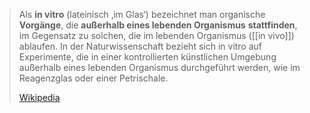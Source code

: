 > Als **in vitro** (lateinisch ‚im Glas‘) bezeichnet man organische **Vorgänge**, die **außerhalb eines lebenden Organismus** **stattfinden**, im Gegensatz zu solchen, die im lebenden Organismus ([[in vivo]]) ablaufen. In der Naturwissenschaft bezieht sich in vitro auf Experimente, die in einer kontrollierten künstlichen Umgebung außerhalb eines lebenden Organismus durchgeführt werden, wie im Reagenzglas oder einer Petrischale.
>
> [Wikipedia](https://de.wikipedia.org/wiki/In%20vitro)